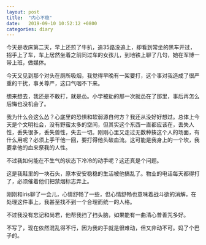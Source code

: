 ```yaml
---
layout: post
title:  "内心不稳"
date:   2019-09-10 10:52:12 +0800
categories: diary
---
```


今天是收床第二天，早上还煎了牛扒，追35路没追上，却看到常坐的黑车开过，招手上了车，车上居然坐着之前同过车的女孩儿，到地铁上聊了几句，她在军博一带上班，做媒体。

今天又见到那个对头在厕所吸烟，我觉得早晚有一架要打，这个事对我造成了很严重的干扰，事关尊严，这口气咽不下来。

想来想去，我还是不敢打，就是怂。小学被劫的那一次就怂在了那里，事后再怎么后悔也没机会了。

我为什么会这么怂？心底里的恐惧和软弱源自何方？我还从没好好想过。总体上今天是个文明社会，没有野蛮太多的空间，但其实这个东西一直都应该在，丢失人性，丢失很多，丢失兽性，失去一切。刚刚心里又走过无数种揍这个人的场面，有什么用呢？必须上手干他一回，要打得他头破血流。这可能是我身上的一个坎，我要拿他的血来祭我的人性。

不过我如何能在不生气的状态下冷冷的动手呢？这还真是个问题。

这是我鞋里的一块石头，原本安安稳稳的生活被他搞乱了。物业的电话每天都得打了，必须催着他们把禁烟标志弄上。

刚刚和iris聊了一会儿，心情舒畅了一些，但心情舒畅也意味着战斗欲的消解，在处理这件事上，我甚至找不到一个合理而统一的人格。

不过我没有忘记和尚君，他帮我扫了扫头脑，如果能有一曲清心普善咒多好。

不写了，现在依然混乱得不行，因为我的手就是很难动，但又非动不可。妈了个巴子的。
